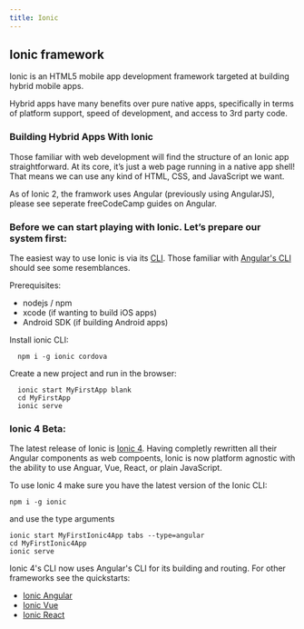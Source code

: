 ```yaml
---
title: Ionic
---
```

## Ionic framework

Ionic is an HTML5 mobile app development framework targeted at building hybrid mobile apps.

Hybrid apps have many benefits over pure native apps, specifically in terms of platform support, speed of development, and access to 3rd party code.

### Building Hybrid Apps With Ionic

Those familiar with web development will find the structure of an Ionic app straightforward. At its core, it’s just a web page running in a native app shell! That means we can use any kind of HTML, CSS, and JavaScript we want. 

As of Ionic 2, the framwork uses Angular (previously using AngularJS), please see seperate freeCodeCamp guides on Angular.

### Before we can start playing with Ionic. Let’s prepare our system first:

The easiest way to use Ionic is via its [CLI](https://ionicframework.com/docs/cli/). Those familiar with [Angular's CLI](https://cli.angular.io/) should see some resemblances.

Prerequisites:

- nodejs / npm 
- xcode (if wanting to build iOS apps)
- Android SDK (if building Android apps)

Install ionic CLI:

```shell
  npm i -g ionic cordova    
```
 
Create a new project and run in the browser:

```shell
  ionic start MyFirstApp blank
  cd MyFirstApp 
  ionic serve
```

### Ionic 4 Beta:
The latest release of Ionic is [Ionic 4](https://blog.ionicframework.com/announcing-ionic-4-beta/). Having completly rewritten all their Angular components as web compoents, Ionic is now platform agnostic with the ability to use Anguar, Vue, React, or plain JavaScript.

To use Ionic 4 make sure you have the latest version of the Ionic CLI:
```shell
npm i -g ionic
```

and use the type arguments
```shell
ionic start MyFirstIonic4App tabs --type=angular
cd MyFirstIonic4App
ionic serve
```

Ionic 4's CLI now uses Angular's CLI for its building and routing. For other frameworks see the quickstarts:

- [Ionic Angular](https://github.com/ionic-team/ionic/tree/master/angular)
- [Ionic Vue](https://github.com/ionic-team/ionic/blob/master/vue/README.md)
- [Ionic React](https://github.com/ionic-team/ionic/tree/master/react)
